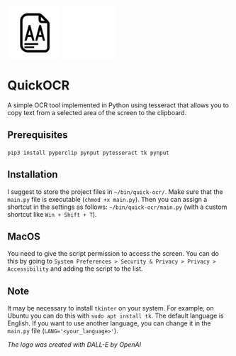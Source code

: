 <img src="logo/quick_ocr_logo_dark.svg" width="120px" alt="QuickOCR Logo">
<img src="logo/quick_ocr_logo_white.svg" width="120px" alt="QuickOCR Logo">

# QuickOCR

A simple OCR tool implemented in Python using tesseract that allows you to copy text from a selected area of the screen to the clipboard.

## Prerequisites
`pip3 install pyperclip pynput pytesseract tk pynput`

## Installation
I suggest to store the project files in `~/bin/quick-ocr/`.
Make sure that the `main.py` file is executable (`chmod +x main.py`).
Then you can assign a shortcut in the settings as follows: `~/bin/quick-ocr/main.py` (with a custom shortcut like `Win + Shift + T`).

## MacOS
You need to give the script permission to access the screen. You can do this by going to `System Preferences > Security & Privacy > Privacy > Accessibility` and adding the script to the list.

## Note
It may be necessary to install `tkinter` on your system. For example, on Ubuntu you can do this with `sudo apt install tk`.
The default language is English. If you want to use another language, you can change it in the `main.py` file (`LANG='<your_language>'`).

*The logo was created with DALL-E by OpenAI*